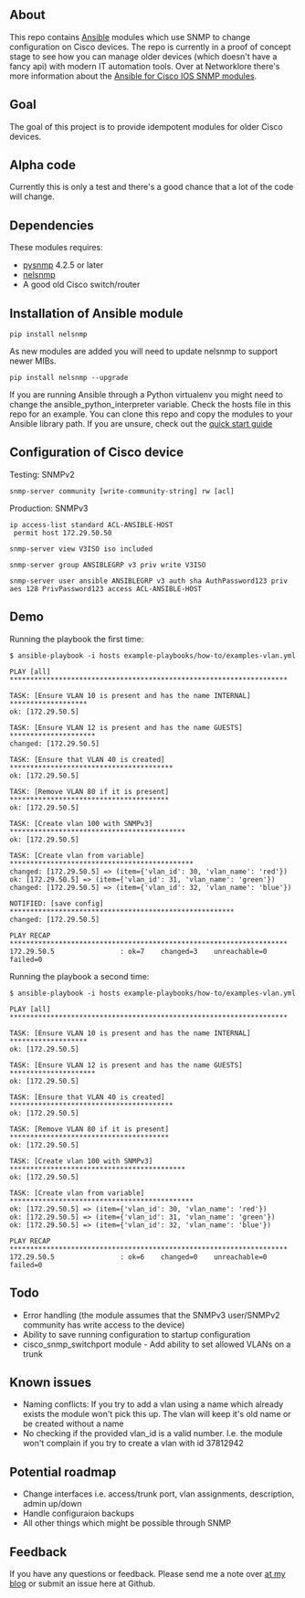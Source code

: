 ## About

This repo contains [Ansible](https://github.com/ansible/ansible) modules which use SNMP to change configuration on Cisco devices. The repo is currently in a proof of concept stage to see how you can manage older devices (which doesn't have a fancy api) with modern IT automation tools. Over at Networklore there's more information about the [Ansible for Cisco IOS SNMP modules](http://networklore.com/ansible-cisco-snmp/).

## Goal

The goal of this project is to provide idempotent modules for older Cisco devices.

## Alpha code

Currently this is only a test and there's a good chance that a lot of the code will change.

## Dependencies

These modules requires:

* [pysnmp](http://pysnmp.sourceforge.net) 4.2.5 or later
* [nelsnmp](https://github.com/networklore/nelsnmp)
* A good old Cisco switch/router

## Installation of Ansible module
```
pip install nelsnmp
```
As new modules are added you will need to update nelsnmp to support newer MIBs.
```
pip install nelsnmp --upgrade
```
If you are running Ansible through a Python virtualenv you might need to change the ansible_python_interpreter variable. Check the hosts file in this repo for an example. You can clone this repo and copy the modules to your Ansible library path. If you are unsure, check out the [quick start guide](http://networklore.com/ansible-cisco-snmp-install/)

## Configuration of Cisco device

Testing: SNMPv2
```
snmp-server community [write-community-string] rw [acl]
```
Production: SNMPv3
```
ip access-list standard ACL-ANSIBLE-HOST
 permit host 172.29.50.50

snmp-server view V3ISO iso included

snmp-server group ANSIBLEGRP v3 priv write V3ISO

snmp-server user ansible ANSIBLEGRP v3 auth sha AuthPassword123 priv aes 128 PrivPassword123 access ACL-ANSIBLE-HOST
```


## Demo

Running the playbook the first time:

```
$ ansible-playbook -i hosts example-playbooks/how-to/examples-vlan.yml

PLAY [all] ********************************************************************

TASK: [Ensure VLAN 10 is present and has the name INTERNAL] *******************
ok: [172.29.50.5]

TASK: [Ensure VLAN 12 is present and has the name GUESTS] *********************
changed: [172.29.50.5]

TASK: [Ensure that VLAN 40 is created] ****************************************
ok: [172.29.50.5]

TASK: [Remove VLAN 80 if it is present] ***************************************
ok: [172.29.50.5]

TASK: [Create vlan 100 with SNMPv3] *******************************************
ok: [172.29.50.5]

TASK: [Create vlan from variable] *********************************************
changed: [172.29.50.5] => (item={'vlan_id': 30, 'vlan_name': 'red'})
ok: [172.29.50.5] => (item={'vlan_id': 31, 'vlan_name': 'green'})
changed: [172.29.50.5] => (item={'vlan_id': 32, 'vlan_name': 'blue'})

NOTIFIED: [save config] *******************************************************
changed: [172.29.50.5]

PLAY RECAP ********************************************************************
172.29.50.5                : ok=7    changed=3    unreachable=0    failed=0
```

Running the playbook a second time:

```
$ ansible-playbook -i hosts example-playbooks/how-to/examples-vlan.yml

PLAY [all] ********************************************************************

TASK: [Ensure VLAN 10 is present and has the name INTERNAL] *******************
ok: [172.29.50.5]

TASK: [Ensure VLAN 12 is present and has the name GUESTS] *********************
ok: [172.29.50.5]

TASK: [Ensure that VLAN 40 is created] ****************************************
ok: [172.29.50.5]

TASK: [Remove VLAN 80 if it is present] ***************************************
ok: [172.29.50.5]

TASK: [Create vlan 100 with SNMPv3] *******************************************
ok: [172.29.50.5]

TASK: [Create vlan from variable] *********************************************
ok: [172.29.50.5] => (item={'vlan_id': 30, 'vlan_name': 'red'})
ok: [172.29.50.5] => (item={'vlan_id': 31, 'vlan_name': 'green'})
ok: [172.29.50.5] => (item={'vlan_id': 32, 'vlan_name': 'blue'})

PLAY RECAP ********************************************************************
172.29.50.5                : ok=6    changed=0    unreachable=0    failed=0
```

## Todo

* Error handling (the module assumes that the SNMPv3 user/SNMPv2 community has write access to the device)
* Ability to save running configuration to startup configuration
* cisco_snmp_switchport module - Add ability to set allowed VLANs on a trunk

## Known issues

* Naming conflicts: If you try to add a vlan using a name which already exists the module won't pick this up. The vlan will keep it's old name or be created without a name
* No checking if the provided vlan_id is a valid number. I.e. the module won't complain if you try to create a vlan with id 37812942

## Potential roadmap

* Change interfaces i.e. access/trunk port, vlan assignments, description, admin up/down
* Handle configuraion backups
* All other things which might be possible through SNMP

## Feedback

If you have any questions or feedback. Please send me a note over [at my blog](http://networklore.com/contact/) or submit an issue here at Github.
